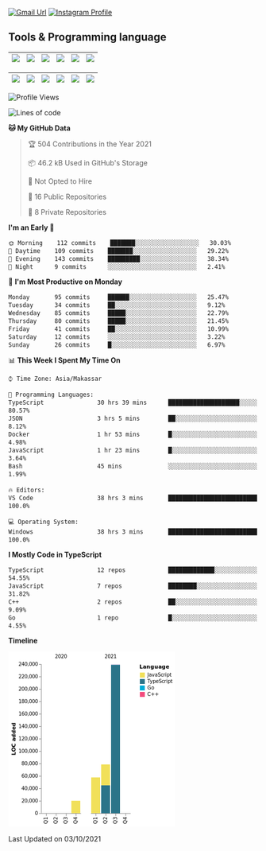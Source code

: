 [![Gmail Url](https://img.shields.io/twitter/url?label=aaulia.raahman@gmail.com&logo=gmail&style=social&url=http%3A%2F%2Fmailto%3Acontact.aaulia.raahman@gmail.com)](mailto:aaulia.raahman@gmail.com) [![Instagram Profile](https://img.shields.io/twitter/url?label=auliyrhman&logo=instagram&style=social&url=https://www.instagram.com/auliyrhman/)](https://www.instagram.com/auliyrhman)

## Tools & Programming language

| [<img src="https://upload.wikimedia.org/wikipedia/commons/4/4c/Typescript_logo_2020.svg" width="50">]() | [<img src="https://cdn.svgporn.com/logos/javascript.svg" width="50">]() | [<img src="https://cdn.svgporn.com/logos/mysql.svg" width="50">]() | <img src="https://cdn.svgporn.com/logos/firebase.svg" width="50"/> | <img src="https://cdn.svgporn.com/logos/mongodb.svg" width="50"/> | <img src="https://cdn.worldvectorlogo.com/logos/c.svg" width="50"/> |
| ------------------------------------------------------------------------------------------------------- | ----------------------------------------------------------------------- | --------------------------------------------------------------------------------------------- | ------------------------------------------------------------------ | ----------------------------------------------------------- | ------------------------------------------------------------------ |

| [<img src="https://www.svgrepo.com/show/306460/nestjs.svg" width="50">]() | [<img src="https://camo.githubusercontent.com/8ac3f7b51de4853384673841868d1c6eb9de77c3b44a891dc53ff9ec27457d3f/68747470733a2f2f636e63662d6272616e64696e672e6e65746c6966792e6170702f696d672f70726f6a656374732f677270632f686f72697a6f6e74616c2f636f6c6f722f677270632d686f72697a6f6e74616c2d636f6c6f722e737667" width="50">]() | [<img src="https://upload.wikimedia.org/wikipedia/commons/8/8e/Nextjs-logo.svg" width="50">]() | [<img src="https://upload.wikimedia.org/wikipedia/commons/a/a7/React-icon.svg" width="50">]() |  [<img src="https://upload.wikimedia.org/wikipedia/commons/d/d9/Node.js_logo.svg" width="50">]() | [<img src="https://cdn.svgporn.com/logos/express.svg" width="50">]() |
| ---------------------------------------------------------------------------------------------- | --------------------------------------------------------------------------------------------------------------------------------------------------------------------------------------------------------------------------------------------------------------------------------------------------------------------------- | ------------------------------------------------------------------------- | ------------------------------------------------------------------- | ------------------------------------------------------------------- | ------------------------------------------------------------------- |


<!--
**aulyarahman/aulyarahman** is a ✨ _special_ ✨ repository because its `README.md` (this file) appears on your GitHub profile.

Here are some ideas to get you started:

- 🔭 I’m currently working on ...
- 🌱 I’m currently learning ...
- 👯 I’m looking to collaborate on ...
- 🤔 I’m looking for help with ...
- 💬 Ask me about ...
- 📫 How to reach me: ...
- 😄 Pronouns: ...
- ⚡ Fun fact: ...
-->

<!--START_SECTION:waka-->
![Profile Views](http://img.shields.io/badge/Profile%20Views-0-blue)

![Lines of code](https://img.shields.io/badge/From%20Hello%20World%20I%27ve%20Written-395678%20lines%20of%20code-blue)

**🐱 My GitHub Data** 

> 🏆 504 Contributions in the Year 2021
 > 
> 📦 46.2 kB Used in GitHub's Storage 
 > 
> 🚫 Not Opted to Hire
 > 
> 📜 16 Public Repositories 
 > 
> 🔑 8 Private Repositories  
 > 
**I'm an Early 🐤** 

```text
🌞 Morning    112 commits    ███████░░░░░░░░░░░░░░░░░░   30.03% 
🌆 Daytime    109 commits    ███████░░░░░░░░░░░░░░░░░░   29.22% 
🌃 Evening    143 commits    █████████░░░░░░░░░░░░░░░░   38.34% 
🌙 Night      9 commits      ░░░░░░░░░░░░░░░░░░░░░░░░░   2.41%

```
📅 **I'm Most Productive on Monday** 

```text
Monday       95 commits     ██████░░░░░░░░░░░░░░░░░░░   25.47% 
Tuesday      34 commits     ██░░░░░░░░░░░░░░░░░░░░░░░   9.12% 
Wednesday    85 commits     █████░░░░░░░░░░░░░░░░░░░░   22.79% 
Thursday     80 commits     █████░░░░░░░░░░░░░░░░░░░░   21.45% 
Friday       41 commits     ██░░░░░░░░░░░░░░░░░░░░░░░   10.99% 
Saturday     12 commits     ░░░░░░░░░░░░░░░░░░░░░░░░░   3.22% 
Sunday       26 commits     █░░░░░░░░░░░░░░░░░░░░░░░░   6.97%

```


📊 **This Week I Spent My Time On** 

```text
⌚︎ Time Zone: Asia/Makassar

💬 Programming Languages: 
TypeScript               30 hrs 39 mins      ████████████████████░░░░░   80.57% 
JSON                     3 hrs 5 mins        ██░░░░░░░░░░░░░░░░░░░░░░░   8.12% 
Docker                   1 hr 53 mins        █░░░░░░░░░░░░░░░░░░░░░░░░   4.98% 
JavaScript               1 hr 23 mins        █░░░░░░░░░░░░░░░░░░░░░░░░   3.64% 
Bash                     45 mins             ░░░░░░░░░░░░░░░░░░░░░░░░░   1.99%

🔥 Editors: 
VS Code                  38 hrs 3 mins       █████████████████████████   100.0%

💻 Operating System: 
Windows                  38 hrs 3 mins       █████████████████████████   100.0%

```

**I Mostly Code in TypeScript** 

```text
TypeScript               12 repos            █████████████░░░░░░░░░░░░   54.55% 
JavaScript               7 repos             ████████░░░░░░░░░░░░░░░░░   31.82% 
C++                      2 repos             ██░░░░░░░░░░░░░░░░░░░░░░░   9.09% 
Go                       1 repo              █░░░░░░░░░░░░░░░░░░░░░░░░   4.55%

```


**Timeline**

![Chart not found](https://raw.githubusercontent.com/aulyarahman/aulyarahman/main/charts/bar_graph.png) 


 Last Updated on 03/10/2021
<!--END_SECTION:waka-->
